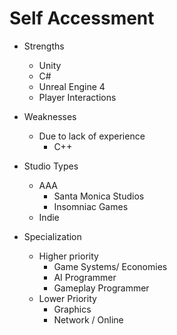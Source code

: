 # Self Accessment
  * Strengths

    - Unity
    - C#
    - Unreal Engine 4
    - Player Interactions

  * Weaknesses

    * Due to lack of experience 
      - C++

  * Studio Types
    
    - AAA
       * Santa Monica Studios
       * Insomniac Games
    - Indie
      
  * Specialization
    
    * Higher priority
      - Game Systems/ Economies
      - AI Programmer
      - Gameplay Programmer
    * Lower Priority
      - Graphics
      - Network / Online
